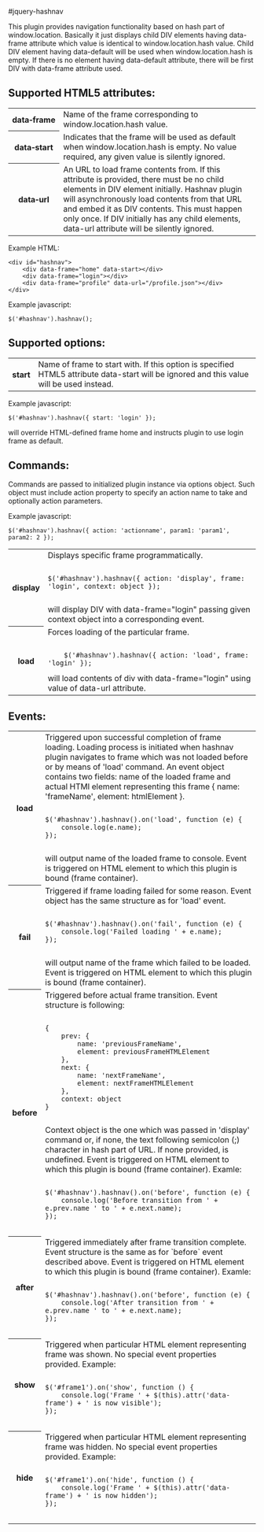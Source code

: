 #jquery-hashnav

This plugin provides navigation functionality based on hash part of window.location.
Basically it just displays child DIV elements having data-frame attribute which value
is identical to window.location.hash value. Child DIV element having data-default
will be used when window.location.hash is empty. If there is no element having data-default
attribute, there will be first DIV with data-frame attribute used.

## Supported HTML5 attributes:

<table>

<tr>
<th>data&#8209;frame</th>
<td>
    Name of the frame corresponding to window.location.hash value.
</td>
</tr>

<tr>
<th>data&#8209;start</th>
<td>
    Indicates that the frame will be used as default when window.location.hash is empty.
    No value required, any given value is silently ignored.
</td>
</tr>

<tr>
<th>data&#8209;url</th>
<td>
    An URL to load frame contents from. If this attribute is provided, there must be
    no child elements in DIV element initially. Hashnav plugin will asynchronously
    load contents from that URL and embed it as DIV contents. This must happen only once.
    If DIV initially has any child elements, data-url attribute will be silently ignored.
</td>
</tr>

</table>

Example HTML:

    <div id="hashnav">
        <div data-frame="home" data-start></div>
        <div data-frame="login"></div>
        <div data-frame="profile" data-url="/profile.json"></div>
    </div>

Example javascript:

    $('#hashnav').hashnav();

## Supported options:

<table>

<tr>
<th>start</th>
<td>
    Name of frame to start with. If this option is specified HTML5 attribute data-start
    will be ignored and this value will be used instead.
</td>
</tr>

</table>


Example javascript:

    $('#hashnav').hashnav({ start: 'login' });

will override HTML-defined frame home and instructs plugin to use login frame as default.

## Commands:

Commands are passed to initialized plugin instance via options object. Such object must include
action property to specify an action name to take and optionally action parameters.

Example javascript:

    $('#hashnav').hashnav({ action: 'actionname', param1: 'param1', param2: 2 });

<table>

<tr>
    <th>display</th>
    <td>
        Displays specific frame programmatically.
        <pre><code>
$('#hashnav').hashnav({ action: 'display', frame: 'login', context: object });
        </code></pre>
        will display DIV with data-frame="login" passing given context object into a corresponding event.
    </td>
</tr>

<tr>
    <th>load</th>
    <td>
        Forces loading of the particular frame.
<pre><code>
    $('#hashnav').hashnav({ action: 'load', frame: 'login' });
</code></pre>
        will load contents of div with data-frame="login" using value of data-url attribute.
    </td>
</tr>

</table>

## Events:

<table>

<tr>
    <th>load</th>
    <td>
        Triggered upon successful completion of frame loading. Loading process is initiated
        when hashnav plugin navigates to frame which was not loaded before or by means of
        'load' command. An event object contains two fields: name of the loaded frame and 
        actual HTMl element representing this frame { name: 'frameName', element: htmlElement }.
        <pre><code>
$('#hashnav').hashnav().on('load', function (e) {
    console.log(e.name);
});
        </code></pre>
        will output name of the loaded frame to console.
        Event is triggered on HTML element to which this plugin is bound (frame container).
    </td>
</tr>
<tr>
    <th>fail</th>
    <td>
        Triggered if frame loading failed for some reason. Event object has the same structure as
        for 'load' event.
        <pre><code>
$('#hashnav').hashnav().on('fail', function (e) {
    console.log('Failed loading ' + e.name);
});
        </code></pre>
        will output name of the frame which failed to be loaded.
        Event is triggered on HTML element to which this plugin is bound (frame container).
    </td>
</tr>
<tr>
    <th>before</th>
    <td>
        Triggered before actual frame transition. Event structure is following:
        <pre><code>
{
    prev: {
        name: 'previousFrameName',
        element: previousFrameHTMLElement
    },
    next: {
        name: 'nextFrameName',
        element: nextFrameHTMLElement
    },
    context: object
}
        </code></pre>
        Context object is the one which was passed in 'display' command or, if none, the text
        following semicolon (;) character in hash part of URL. If none provided, is undefined.
        Event is triggered on HTML element to which this plugin is bound (frame container).
        Examle:
        <pre><code>
$('#hashnav').hashnav().on('before', function (e) {
    console.log('Before transition from ' + e.prev.name ' to ' + e.next.name);
});
        </code></pre>
    </td>
</tr>
<tr>
    <th>after</th>
    <td>
        Triggered immediately after frame transition complete. Event structure is the same as for
        `before` event described above.
        Event is triggered on HTML element to which this plugin is bound (frame container).
        Examle:
        <pre><code>
$('#hashnav').hashnav().on('before', function (e) {
    console.log('After transition from ' + e.prev.name ' to ' + e.next.name);
});
        </code></pre>
    </td>
</tr>
<tr>
    <th>show</th>
    <td>
        Triggered when particular HTML element representing frame was shown. No special event
        properties provided.
        Example:
        <pre><code>
$('#frame1').on('show', function () {
    console.log('Frame ' + $(this).attr('data-frame') + ' is now visible');
});
        </code></pre>
    </td>
</tr>
<tr>
    <th>hide</th>
    <td>
        Triggered when particular HTML element representing frame was hidden. No special event
        properties provided.
        Example:
        <pre><code>
$('#frame1').on('hide', function () {
    console.log('Frame ' + $(this).attr('data-frame') + ' is now hidden');
});
        </code></pre>
    </td>
</tr>

</table>
